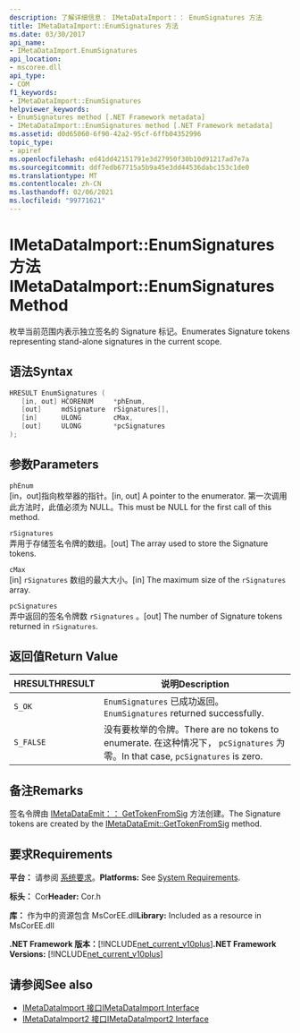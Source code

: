 ```yaml
---
description: 了解详细信息： IMetaDataImport：： EnumSignatures 方法
title: IMetaDataImport::EnumSignatures 方法
ms.date: 03/30/2017
api_name:
- IMetaDataImport.EnumSignatures
api_location:
- mscoree.dll
api_type:
- COM
f1_keywords:
- IMetaDataImport::EnumSignatures
helpviewer_keywords:
- EnumSignatures method [.NET Framework metadata]
- IMetaDataImport::EnumSignatures method [.NET Framework metadata]
ms.assetid: d0d65060-6f90-42a2-95cf-6ffb04352996
topic_type:
- apiref
ms.openlocfilehash: ed41dd42151791e3d27950f30b10d91217ad7e7a
ms.sourcegitcommit: ddf7edb67715a5b9a45e3dd44536dabc153c1de0
ms.translationtype: MT
ms.contentlocale: zh-CN
ms.lasthandoff: 02/06/2021
ms.locfileid: "99771621"
---
```

# <a name="imetadataimportenumsignatures-method"></a><span data-ttu-id="ce1b3-103">IMetaDataImport::EnumSignatures 方法</span><span class="sxs-lookup"><span data-stu-id="ce1b3-103">IMetaDataImport::EnumSignatures Method</span></span>

<span data-ttu-id="ce1b3-104">枚举当前范围内表示独立签名的 Signature 标记。</span><span class="sxs-lookup"><span data-stu-id="ce1b3-104">Enumerates Signature tokens representing stand-alone signatures in the current scope.</span></span>  
  
## <a name="syntax"></a><span data-ttu-id="ce1b3-105">语法</span><span class="sxs-lookup"><span data-stu-id="ce1b3-105">Syntax</span></span>  
  
```cpp  
HRESULT EnumSignatures (  
   [in, out] HCORENUM     *phEnum,  
   [out]     mdSignature  rSignatures[],  
   [in]      ULONG        cMax,  
   [out]     ULONG        *pcSignatures  
);  
```  
  
## <a name="parameters"></a><span data-ttu-id="ce1b3-106">参数</span><span class="sxs-lookup"><span data-stu-id="ce1b3-106">Parameters</span></span>  

 `phEnum`  
 <span data-ttu-id="ce1b3-107">[in，out]指向枚举器的指针。</span><span class="sxs-lookup"><span data-stu-id="ce1b3-107">[in, out] A pointer to the enumerator.</span></span> <span data-ttu-id="ce1b3-108">第一次调用此方法时，此值必须为 NULL。</span><span class="sxs-lookup"><span data-stu-id="ce1b3-108">This must be NULL for the first call of this method.</span></span>  
  
 `rSignatures`  
 <span data-ttu-id="ce1b3-109">弄用于存储签名令牌的数组。</span><span class="sxs-lookup"><span data-stu-id="ce1b3-109">[out] The array used to store the Signature tokens.</span></span>  
  
 `cMax`  
 <span data-ttu-id="ce1b3-110">[in] `rSignatures` 数组的最大大小。</span><span class="sxs-lookup"><span data-stu-id="ce1b3-110">[in] The maximum size of the `rSignatures` array.</span></span>  
  
 `pcSignatures`  
 <span data-ttu-id="ce1b3-111">弄中返回的签名令牌数 `rSignatures` 。</span><span class="sxs-lookup"><span data-stu-id="ce1b3-111">[out] The number of Signature tokens returned in `rSignatures`.</span></span>  
  
## <a name="return-value"></a><span data-ttu-id="ce1b3-112">返回值</span><span class="sxs-lookup"><span data-stu-id="ce1b3-112">Return Value</span></span>  
  
|<span data-ttu-id="ce1b3-113">HRESULT</span><span class="sxs-lookup"><span data-stu-id="ce1b3-113">HRESULT</span></span>|<span data-ttu-id="ce1b3-114">说明</span><span class="sxs-lookup"><span data-stu-id="ce1b3-114">Description</span></span>|  
|-------------|-----------------|  
|`S_OK`|<span data-ttu-id="ce1b3-115">`EnumSignatures` 已成功返回。</span><span class="sxs-lookup"><span data-stu-id="ce1b3-115">`EnumSignatures` returned successfully.</span></span>|  
|`S_FALSE`|<span data-ttu-id="ce1b3-116">没有要枚举的令牌。</span><span class="sxs-lookup"><span data-stu-id="ce1b3-116">There are no tokens to enumerate.</span></span> <span data-ttu-id="ce1b3-117">在这种情况下， `pcSignatures` 为零。</span><span class="sxs-lookup"><span data-stu-id="ce1b3-117">In that case, `pcSignatures` is zero.</span></span>|  
  
## <a name="remarks"></a><span data-ttu-id="ce1b3-118">备注</span><span class="sxs-lookup"><span data-stu-id="ce1b3-118">Remarks</span></span>  

 <span data-ttu-id="ce1b3-119">签名令牌由 [IMetaDataEmit：： GetTokenFromSig](imetadataemit-gettokenfromsig-method.md) 方法创建。</span><span class="sxs-lookup"><span data-stu-id="ce1b3-119">The Signature tokens are created by the [IMetaDataEmit::GetTokenFromSig](imetadataemit-gettokenfromsig-method.md) method.</span></span>  
  
## <a name="requirements"></a><span data-ttu-id="ce1b3-120">要求</span><span class="sxs-lookup"><span data-stu-id="ce1b3-120">Requirements</span></span>  

 <span data-ttu-id="ce1b3-121">**平台：** 请参阅 [系统要求](../../get-started/system-requirements.md)。</span><span class="sxs-lookup"><span data-stu-id="ce1b3-121">**Platforms:** See [System Requirements](../../get-started/system-requirements.md).</span></span>  
  
 <span data-ttu-id="ce1b3-122">**标头：** Cor</span><span class="sxs-lookup"><span data-stu-id="ce1b3-122">**Header:** Cor.h</span></span>  
  
 <span data-ttu-id="ce1b3-123">**库：** 作为中的资源包含 MsCorEE.dll</span><span class="sxs-lookup"><span data-stu-id="ce1b3-123">**Library:** Included as a resource in MsCorEE.dll</span></span>  
  
 <span data-ttu-id="ce1b3-124">**.NET Framework 版本：**[!INCLUDE[net_current_v10plus](../../../../includes/net-current-v10plus-md.md)]</span><span class="sxs-lookup"><span data-stu-id="ce1b3-124">**.NET Framework Versions:** [!INCLUDE[net_current_v10plus](../../../../includes/net-current-v10plus-md.md)]</span></span>  
  
## <a name="see-also"></a><span data-ttu-id="ce1b3-125">请参阅</span><span class="sxs-lookup"><span data-stu-id="ce1b3-125">See also</span></span>

- [<span data-ttu-id="ce1b3-126">IMetaDataImport 接口</span><span class="sxs-lookup"><span data-stu-id="ce1b3-126">IMetaDataImport Interface</span></span>](imetadataimport-interface.md)
- [<span data-ttu-id="ce1b3-127">IMetaDataImport2 接口</span><span class="sxs-lookup"><span data-stu-id="ce1b3-127">IMetaDataImport2 Interface</span></span>](imetadataimport2-interface.md)
